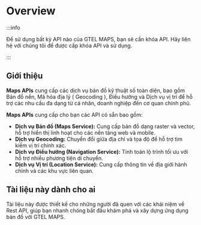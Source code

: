 # Overview

:::info

Để sử dụng bất kỳ API nào của GTEL MAPS, bạn sẽ cần khóa API. Hãy liên hệ với chúng tôi để được cấp khóa API và sử
dụng.

:::

## Giới thiệu

**Maps APIs** cung cấp các dịch vụ bản đồ kỹ thuật số toàn diện, bao gồm Bản đồ nền, Mã hóa địa lý (
Geocoding ),
Điều hướng và Dịch vụ vị trí để hỗ trợ các nhu cầu đa dạng từ cá nhân, doanh nghiệp đến cơ quan chính phủ.

**Maps APIs** cung cấp cho bạn các API có sẵn bao gồm:

- **Dịch vụ Bản đồ (Maps Service):** Cung cấp bản đồ dạng raster và vector, hỗ trợ hiển thị linh hoạt cho các nền tảng
  web và mobile.
- **Dịch vụ Geocoding:** Chuyển đổi giữa địa chỉ và tọa độ để hỗ trợ tìm kiếm vị trí chính xác.
- **Dịch vụ Điều hướng (Navigation Service):** Tính toán lộ trình tối ưu với hỗ trợ nhiều phương tiện di chuyển.
- **Dịch vụ Vị trí (Location Service):** Cung cấp thông tin về địa giới hành chính và các khu vực liên quan.

## Tài liệu này dành cho ai

Tài liệu này được thiết kế cho những người đã quen với các khái niệm về Rest API, giúp bạn nhanh chóng bắt đầu khám phá
và xây dựng ứng dụng bản đồ với GTEL MAPS.
